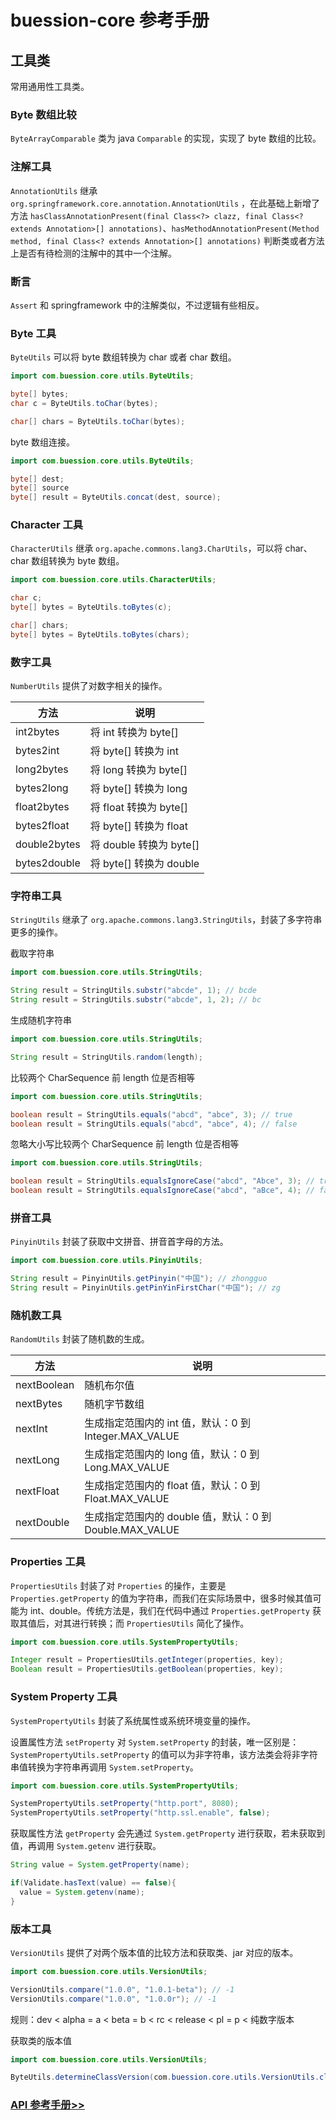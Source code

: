 # buession-core 参考手册


## 工具类


常用通用性工具类。


### Byte 数组比较

`ByteArrayComparable` 类为 java `Comparable` 的实现，实现了 byte 数组的比较。


### 注解工具

`AnnotationUtils` 继承 `org.springframework.core.annotation.AnnotationUtils` ，在此基础上新增了方法 `hasClassAnnotationPresent(final Class<?> clazz, final Class<? extends Annotation>[] annotations)`、`hasMethodAnnotationPresent(Method method, final Class<? extends Annotation>[] annotations)` 判断类或者方法上是否有待检测的注解中的其中一个注解。


### 断言

`Assert` 和 springframework 中的注解类似，不过逻辑有些相反。


### Byte 工具

`ByteUtils` 可以将 byte 数组转换为 char 或者 char 数组。

```java
import com.buession.core.utils.ByteUtils;

byte[] bytes;
char c = ByteUtils.toChar(bytes);

char[] chars = ByteUtils.toChar(bytes);
```

byte 数组连接。

```java
import com.buession.core.utils.ByteUtils;

byte[] dest;
byte[] source
byte[] result = ByteUtils.concat(dest, source);
```


### Character 工具

`CharacterUtils` 继承 `org.apache.commons.lang3.CharUtils`，可以将 char、char 数组转换为 byte 数组。

```java
import com.buession.core.utils.CharacterUtils;

char c;
byte[] bytes = ByteUtils.toBytes(c);

char[] chars;
byte[] bytes = ByteUtils.toBytes(chars);
```


### 数字工具

`NumberUtils` 提供了对数字相关的操作。

|  方法   | 说明  |
|  ----  | ----  |
| int2bytes  | 将 int 转换为 byte[] |
| bytes2int  | 将 byte[] 转换为 int |
| long2bytes  | 将 long 转换为 byte[] |
| bytes2long  | 将 byte[] 转换为 long |
| float2bytes  | 将 float 转换为 byte[] |
| bytes2float  | 将 byte[] 转换为 float |
| double2bytes  | 将 double 转换为 byte[] |
| bytes2double  | 将 byte[] 转换为 double |

### 字符串工具

`StringUtils` 继承了 `org.apache.commons.lang3.StringUtils`，封装了多字符串更多的操作。


截取字符串

```java
import com.buession.core.utils.StringUtils;

String result = StringUtils.substr("abcde", 1); // bcde
String result = StringUtils.substr("abcde", 1, 2); // bc
```

生成随机字符串

```java
import com.buession.core.utils.StringUtils;

String result = StringUtils.random(length);
```

比较两个 CharSequence 前 length 位是否相等

```java
import com.buession.core.utils.StringUtils;

boolean result = StringUtils.equals("abcd", "abce", 3); // true
boolean result = StringUtils.equals("abcd", "abce", 4); // false
```

忽略大小写比较两个 CharSequence 前 length 位是否相等

```java
import com.buession.core.utils.StringUtils;

boolean result = StringUtils.equalsIgnoreCase("abcd", "Abce", 3); // true
boolean result = StringUtils.equalsIgnoreCase("abcd", "aBce", 4); // false
```


### 拼音工具

`PinyinUtils` 封装了获取中文拼音、拼音首字母的方法。

```java
import com.buession.core.utils.PinyinUtils;

String result = PinyinUtils.getPinyin("中国"); // zhongguo
String result = PinyinUtils.getPinYinFirstChar("中国"); // zg
```

### 随机数工具

`RandomUtils` 封装了随机数的生成。

|  方法        | 说明                                                |
|  ----       | ----                                                |
| nextBoolean | 随机布尔值                                           |
| nextBytes   | 随机字节数组                                          |
| nextInt     | 生成指定范围内的 int 值，默认：0 到 Integer.MAX_VALUE   |
| nextLong    | 生成指定范围内的 long 值，默认：0 到 Long.MAX_VALUE     |
| nextFloat   | 生成指定范围内的 float 值，默认：0 到 Float.MAX_VALUE   |
| nextDouble  | 生成指定范围内的 double 值，默认：0 到 Double.MAX_VALUE |


### Properties 工具

`PropertiesUtils` 封装了对 `Properties` 的操作，主要是 `Properties.getProperty` 的值为字符串，而我们在实际场景中，很多时候其值可能为 int、double。传统方法是，我们在代码中通过 `Properties.getProperty` 获取其值后，对其进行转换；而 `PropertiesUtils` 简化了操作。

```java
import com.buession.core.utils.SystemPropertyUtils;

Integer result = PropertiesUtils.getInteger(properties, key);
Boolean result = PropertiesUtils.getBoolean(properties, key);
```


### System Property 工具

`SystemPropertyUtils` 封装了系统属性或系统环境变量的操作。

设置属性方法 `setProperty` 对 `System.setProperty` 的封装，唯一区别是：`SystemPropertyUtils.setProperty` 的值可以为非字符串，该方法类会将非字符串值转换为字符串再调用 `System.setProperty`。

```java
import com.buession.core.utils.SystemPropertyUtils;

SystemPropertyUtils.setProperty("http.port", 8080);
SystemPropertyUtils.setProperty("http.ssl.enable", false);
```

获取属性方法 `getProperty` 会先通过 `System.getProperty` 进行获取，若未获取到值，再调用 `System.getenv` 进行获取。

```java
String value = System.getProperty(name);

if(Validate.hasText(value) == false){
  value = System.getenv(name);
}
```


### 版本工具

`VersionUtils` 提供了对两个版本值的比较方法和获取类、jar 对应的版本。

```java
import com.buession.core.utils.VersionUtils;

VersionUtils.compare("1.0.0", "1.0.1-beta"); // -1
VersionUtils.compare("1.0.0", "1.0.0r"); // -1
```

规则：dev < alpha = a < beta = b < rc < release < pl = p < 纯数字版本

获取类的版本值

```java
import com.buession.core.utils.VersionUtils;

ByteUtils.determineClassVersion(com.buession.core.utils.VersionUtils.class); // 2.0.0
```


### [API 参考手册>>](https://javadoc.io/static/com.buession/buession-core/2.0.2/com/buession/core/utils/package-summary.html)